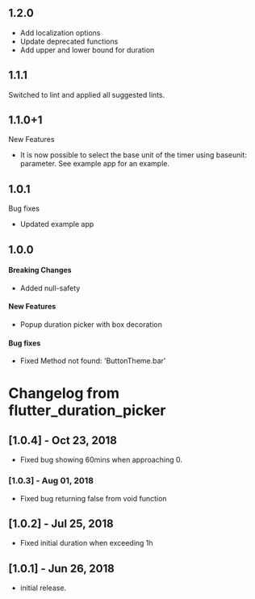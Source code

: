## 1.2.0
* Add localization options
* Update deprecated functions
* Add upper and lower bound for duration

## 1.1.1
Switched to lint and applied all suggested lints.

## 1.1.0+1
New Features
* It is now possible to select the base unit of the timer using baseunit: parameter. 
See example app for an example.
  
## 1.0.1
Bug fixes
* Updated example app

## 1.0.0
#### Breaking Changes
* Added null-safety
#### New Features
* Popup duration picker with box decoration
#### Bug fixes
* Fixed Method not found: 'ButtonTheme.bar'

# Changelog from flutter_duration_picker
## [1.0.4] - Oct 23, 2018

* Fixed bug showing 60mins when approaching 0.

### [1.0.3] - Aug 01, 2018

* Fixed bug returning false from void function

## [1.0.2] - Jul 25, 2018

* Fixed initial duration when exceeding 1h

## [1.0.1] - Jun 26, 2018	 

* initial release.

